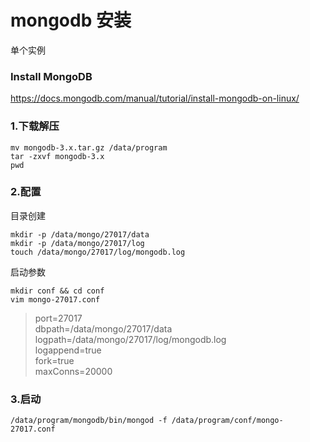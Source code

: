 # mongodb 安装

单个实例

### Install MongoDB
https://docs.mongodb.com/manual/tutorial/install-mongodb-on-linux/


### 1.下载解压

    mv mongodb-3.x.tar.gz /data/program  
    tar -zxvf mongodb-3.x  
    pwd  


### 2.配置
目录创建
  
    mkdir -p /data/mongo/27017/data  
    mkdir -p /data/mongo/27017/log  
    touch /data/mongo/27017/log/mongodb.log
  

启动参数

    mkdir conf && cd conf
    vim mongo-27017.conf

> port=27017  
> dbpath=/data/mongo/27017/data  
> logpath=/data/mongo/27017/log/mongodb.log  
> logappend=true  
> fork=true  
> maxConns=20000  
 


### 3.启动

    /data/program/mongodb/bin/mongod -f /data/program/conf/mongo-27017.conf

